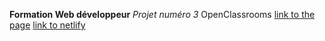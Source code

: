 **Formation Web développeur**
*Projet numéro 3*
OpenClassrooms
[link to the page](./public/)
[link to netlify](https://relaxed-saha-b7aa45.netlify.app/index.html)